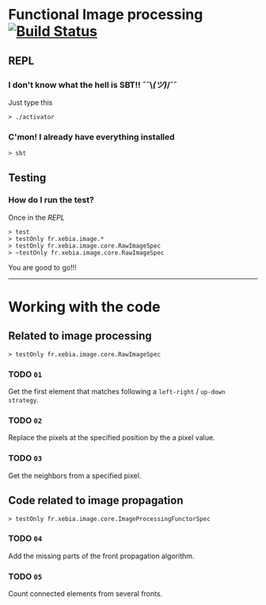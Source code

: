 Functional Image processing [![Build Status](https://travis-ci.org/fagossa/xke-image-procesing.svg?branch=master)](https://travis-ci.org/fagossa/xke-image-procesing)
======

## REPL

### I don't know what the hell is SBT!! ¯¯\\_(ツ)_/¯¯ 

Just type this

```
> ./activator
```

### C'mon! I already have everything installed

```
> sbt
```

## Testing

### How do I run the test?

Once in the _REPL_

```
> test
> testOnly fr.xebia.image.*
> testOnly fr.xebia.image.core.RawImageSpec
> ~testOnly fr.xebia.image.core.RawImageSpec
```

You are good to go!!!

------

# Working with the code

## Related to image processing

```
> testOnly fr.xebia.image.core.RawImageSpec
```

### TODO `01`
Get the first element that matches following a `left-right` / `up-down strategy`.

### TODO `02`
Replace the pixels at the specified position by the a pixel value.

### TODO `03`
Get the neighbors from a specified pixel.

## Code related to image propagation

```
> testOnly fr.xebia.image.core.ImageProcessingFunctorSpec
```

### TODO `04`
Add the missing parts of the front propagation algorithm.

### TODO `05`
Count connected elements from several fronts.
